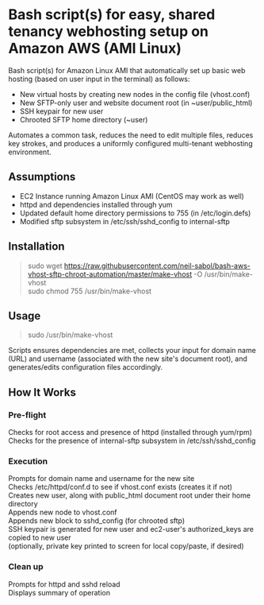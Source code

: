 # Bash script(s) for easy, shared tenancy webhosting setup on Amazon AWS (AMI Linux)

Bash script(s) for Amazon Linux AMI that automatically set up basic web hosting (based on user input in the terminal) as follows:
   
   * New virtual hosts by creating new nodes in the config file (vhost.conf)<br>
   * New SFTP-only user and website document root (in ~user/public_html)<br>
   * SSH keypair for new user<br>
   * Chrooted SFTP home directory (~user)<br>
   
Automates a common task, reduces the need to edit multiple files, reduces key strokes, and produces a uniformly configured multi-tenant webhosting environment.


## Assumptions
* EC2 Instance running Amazon Linux AMI (CentOS may work as well)<br>
* httpd and dependencies installed through yum<br>
* Updated default home directory permissions to 755 (in /etc/login.defs)<br>
* Modified sftp subsystem in /etc/ssh/sshd_config to internal-sftp<br>


## Installation
>sudo wget https://raw.githubusercontent.com/neil-sabol/bash-aws-vhost-sftp-chroot-automation/master/make-vhost -O /usr/bin/make-vhost<br>
>sudo chmod 755 /usr/bin/make-vhost<br>


## Usage
>sudo /usr/bin/make-vhost<br>

Scripts ensures dependencies are met, collects your input for domain name (URL) and username (associated with the new site's document root), and generates/edits configuration files accordingly.


## How It Works
### Pre-flight
Checks for root access and presence of httpd (installed through yum/rpm)
Checks for the presence of internal-sftp subsystem in /etc/ssh/sshd_config
### Execution
Prompts for domain name and username for the new site<br>
Checks /etc/httpd/conf.d to see if vhost.conf exists (creates it if not)<br>
Creates new user, along with public_html document root under their home directory<br>
Appends new node to vhost.conf<br>
Appends new block to sshd_config (for chrooted sftp)<br>
SSH keypair is generated for new user and ec2-user's authorized_keys are copied to new user<br>
(optionally, private key printed to screen for local copy/paste, if desired)<br>
### Clean up
Prompts for httpd and sshd reload<br>
Displays summary of operation<br>
